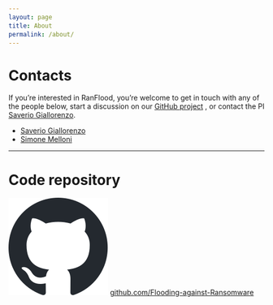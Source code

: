 ```yaml
---
layout: page
title: About
permalink: /about/
---
```


# Contacts

If you’re interested in RanFlood, you’re welcome to get in touch with any of the people below, start a discussion on our [GitHub project](https://github.com/Flooding-against-Ransomware) , or contact the PI [Saverio Giallorenzo](https://www.saveriogiallorenzo.com/).

- [Saverio Giallorenzo](https://www.saveriogiallorenzo.com/)
- [Simone Melloni](https://scholar.google.com/citations?user=F4-_jnwAAAAJ&hl=en)


---  


# Code repository
![Logo Github](/images/github.svg)
[github.com/Flooding-against-Ransomware](https://github.com/Flooding-against-Ransomware)
